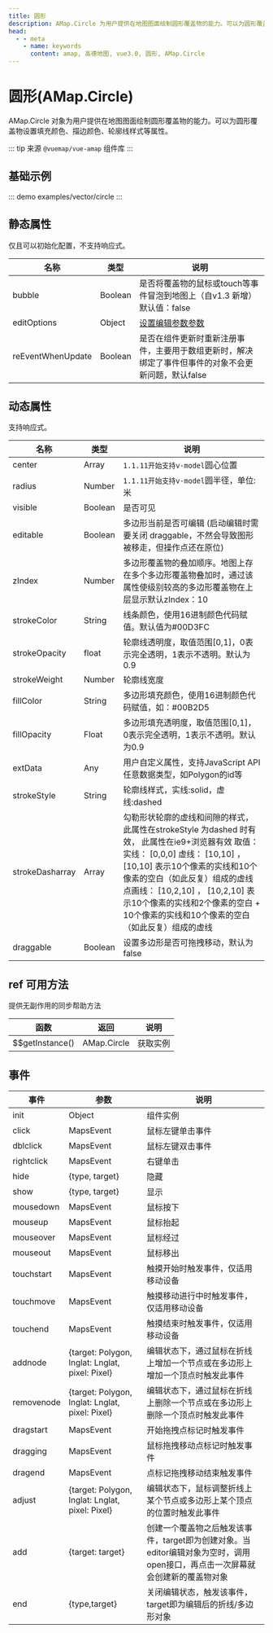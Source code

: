 ```yaml
---
title: 圆形
description: AMap.Circle 为用户提供在地图图面绘制圆形覆盖物的能力。可以为圆形覆盖物设置填充颜色、描边颜色、轮廓线样式等属性
head:
  - - meta
    - name: keywords
      content: amap, 高德地图, vue3.0, 圆形, AMap.Circle
---
```


# 圆形(AMap.Circle)
AMap.Circle 对象为用户提供在地图图面绘制圆形覆盖物的能力。可以为圆形覆盖物设置填充颜色、描边颜色、轮廓线样式等属性。

::: tip
来源 ```@vuemap/vue-amap``` 组件库
:::

## 基础示例

::: demo
examples/vector/circle
:::


## 静态属性
仅且可以初始化配置，不支持响应式。

名称 | 类型 | 说明
---|---|---|
bubble | Boolean | 是否将覆盖物的鼠标或touch等事件冒泡到地图上（自v1.3 新增）默认值：false
editOptions | Object | [设置编辑参数参数](https://a.amap.com/jsapi/static/doc/20210906/index.html?v=2#polygoneditor)
reEventWhenUpdate | Boolean | 是否在组件更新时重新注册事件，主要用于数组更新时，解决绑定了事件但事件的对象不会更新问题，默认false

## 动态属性
支持响应式。

名称 | 类型 | 说明
---|---|---|
center | Array| `1.1.11开始支持v-model`圆心位置
radius | Number | `1.1.11开始支持v-model`圆半径，单位:米
visible | Boolean | 是否可见
editable | Boolean | 多边形当前是否可编辑 (启动编辑时需要关闭 draggable，不然会导致图形被移走，但操作点还在原位)
zIndex | Number | 多边形覆盖物的叠加顺序。地图上存在多个多边形覆盖物叠加时，通过该属性使级别较高的多边形覆盖物在上层显示默认zIndex：10
strokeColor | String | 线条颜色，使用16进制颜色代码赋值。默认值为#00D3FC
strokeOpacity | float | 轮廓线透明度，取值范围[0,1]，0表示完全透明，1表示不透明。默认为0.9
strokeWeight | Number | 轮廓线宽度
fillColor | String | 多边形填充颜色，使用16进制颜色代码赋值，如：#00B2D5
fillOpacity | Float | 多边形填充透明度，取值范围[0,1]，0表示完全透明，1表示不透明。默认为0.9
extData | Any | 用户自定义属性，支持JavaScript API任意数据类型，如Polygon的id等
strokeStyle | String | 轮廓线样式，实线:solid，虚线:dashed
strokeDasharray | Array | 勾勒形状轮廓的虚线和间隙的样式，此属性在strokeStyle 为dashed 时有效， 此属性在ie9+浏览器有效 取值： 实线： [0,0,0] 虚线： [10,10] ， [10,10] 表示10个像素的实线和10个像素的空白（如此反复）组成的虚线 点画线： [10,2,10] ， [10,2,10] 表示10个像素的实线和2个像素的空白 + 10个像素的实线和10个像素的空白 （如此反复）组成的虚线
draggable | Boolean | 设置多边形是否可拖拽移动，默认为false

## ref 可用方法
提供无副作用的同步帮助方法

函数 | 返回 | 说明
---|---|---|
$$getInstance() | AMap.Circle | 获取实例

## 事件

事件 | 参数 | 说明
---|---|---|
init | Object | 组件实例
click | MapsEvent | 鼠标左键单击事件
dblclick | MapsEvent | 鼠标左键双击事件
rightclick | MapsEvent | 右键单击
hide | {type, target} | 隐藏
show | {type, target} | 显示
mousedown | MapsEvent | 鼠标按下
mouseup | MapsEvent | 鼠标抬起
mouseover | MapsEvent | 鼠标经过
mouseout | MapsEvent | 鼠标移出
touchstart | MapsEvent | 触摸开始时触发事件，仅适用移动设备
touchmove | MapsEvent | 触摸移动进行中时触发事件，仅适用移动设备
touchend | MapsEvent | 触摸结束时触发事件，仅适用移动设备
addnode |	{target: Polygon, lnglat: Lnglat, pixel: Pixel} | 	编辑状态下，通过鼠标在折线上增加一个节点或在多边形上增加一个顶点时触发此事件
removenode | {target: Polygon, lnglat: Lnglat, pixel: Pixel} |	编辑状态下，通过鼠标在折线上删除一个节点或在多边形上删除一个顶点时触发此事件
dragstart | MapsEvent | 开始拖拽点标记时触发事件
dragging | MapsEvent | 鼠标拖拽移动点标记时触发事件
dragend | MapsEvent | 点标记拖拽移动结束触发事件
adjust |	{target: Polygon, lnglat: Lnglat, pixel: Pixel} |	编辑状态下，鼠标调整折线上某个节点或多边形上某个顶点的位置时触发此事件
add | {target: target} | 创建一个覆盖物之后触发该事件，target即为创建对象。当editor编辑对象为空时，调用open接口，再点击一次屏幕就会创建新的覆盖物对象
end |	{type,target}	 | 关闭编辑状态，触发该事件，target即为编辑后的折线/多边形对象
